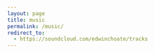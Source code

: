 ```yaml
---
layout: page
title: music
permalink: /music/
redirect_to:
  - https://soundcloud.com/edwinchoate/tracks
---
```

